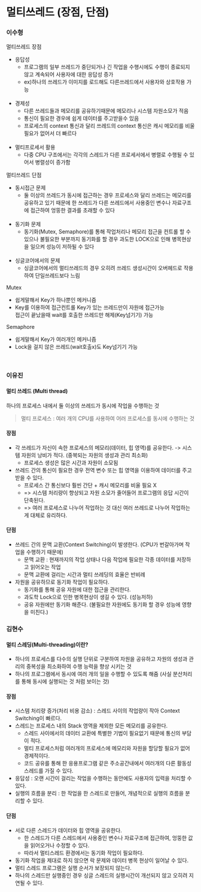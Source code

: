 # 멀티쓰레드 (장점, 단점)

### 이수형

멀티쓰레드 장점

- 응답성
  - 프로그램의 일부 쓰레드가 중단되거나 긴 작업을 수행시에도 수행이 종료되지않고 계속되어 사용자에 대한 응답성 증가 
  - ex)하나의 쓰레드가 이미지를 로드해도 다른쓰레드에서 사용자와 상호작용 가능
<br/><br/>
- 경제성
  - 다른 쓰레드들과 메모리를 공유하기때문에 메모리나 시스템 자원소모가 적음
  - 통신이 필요한 경우에 쉽게 데이터를 주고받을수 있음
  - 프로세스의 context 통신과 달리 쓰레드의 context 통신은 캐시 메모리를 비울필요가 없어서 더 빠르다
<br/><br/>
- 멀티프로세서 활용
  - 다중 CPU 구조에서는 각각의 스레드가 다른 프로세서에서 병렬로 수행될 수 있어서 병렬성이 증가함

멀티쓰레드 단점

- 동시접근 문제
  - 둘 이상의 쓰레드가 동시에 접근하는 경우 프로세스와 달리 쓰레드는 메모리를 공유하고 있기 때문에 한 쓰레드가 다른 쓰레드에서 사용중인 변수나 자료구조에 접근하여 엉뚱한 결과를 초래할 수 있다
<br/><br/>
- 동기화 문제
  - 동기화(Mutex, Semaphore)를 통해 작업처리나 메모리 접근을 컨트롤 할 수 있으나 불필요한 부분까지 동기화를 할 경우 과도한 LOCK으로 인해 병목현상을 일으켜 성능이 저하될 수 있다
<br/><br/>
- 싱글코어에서의 문제
  - 싱글코어에서의 멀티쓰레드의 경우 오히려 쓰레드 생성시간이 오버헤드로 작용하여 단일쓰레드보다 느림

Mutex
- 쉽게말해서 Key가 하나뿐인 메커니즘 
- Key를 이용하여 접근컨트롤 Key가 있는 쓰레드만이 자원에 접근가능<br/>
접근이 끝났을때 wait를 호출한 쓰레드만 해제(Key넘기기) 가능 

Semaphore
- 쉽게말해서 Key가 여러개인 메커니즘
- Lock을 걸지 않은 쓰레드(wait호출x)도 Key넘기기 가능 


<br>

### 이유진
#### 멀티 쓰레드 (Multi thread)
하나의 프로세스 내에서 둘 이상의 쓰레드가 동시에 작업을 수행하는 것
> 멀티 프로세스 : 여러 개의 CPU를 사용하여 어러 프로세스를 동시에 수행하는 것

#### 장점
- 각 쓰레드가 자신이 속한 프로세스의 메모리(데이터, 힙 영역)를 공유한다. -> 시스템 자원의 낭비가 적다. (중복되는 자원의 생성과 관리 최소화)
  - 프로세스 생성은 많은 시간과 자원이 소모됨
- 쓰레드 간의 통신이 필요한 경우 전역 변수 또는 힙 영역을 이용하여 데이터를 주고받을 수 있다.
  - 프로세스 간 통신보다 훨씬 간단 + 캐시 메모리를 비울 필요 X
  - => 시스템 처리량이 향상되고 자원 소모가 줄어들어 프로그램의 응답 시간이 단축된다.
  - => 여러 프로세스로 나누어 작업하는 것 대신 여러 쓰레드로 나누어 작업하는 게 대체로 유리하다.

#### 단점
- 쓰레드 간의 문맥 교환(Context Switching)이 발생한다. (CPU가 번갈아가며 작업을 수행하기 때문에)
  - 문맥 교환 : 현재까지의 작업 상태나 다음 작업에 필요한 각종 데이터를 저장하고 읽어오는 작업
  - 문맥 교환에 걸리는 시간과 멀티 쓰레딩의 효율은 반비례
- 자원을 공유하므로 동기화 작업이 필요하다.
  - 동기화를 통해 공유 자원에 대한 접근을 관리한다. 
  - 과도학 Lock으로 인한 병목현상이 생길 수 있다. (성능저하)
  - 공유 자원에만 동기화 해준다. (불필요한 자원에도 동기화 할 경우 성능에 영향을 미친다.)

### 김현수
#### 멀티 스레딩(Multi-threading)이란?
- 하나의 프로세스를 다수의 실행 단위로 구분하여 자원을 공유하고 자원의 생성과 관리의 중복성을 최소화하여 수행 능력을 향상 시키는 것
- 하나의 프로그램에서 동시에 여러 개의 일을 수행할 수 있도록 해줌 (사실 분산처리를 통해 동시에 실행되는 것 처럼 보이는 것)

#### 장점
- 시스템 처리량 증가(처리 비용 감소) : 스레드 사이의 작업량이 작아 Context Switching이 빠르다.
- 스레드는 프로세스 내의 Stack 영역을 제외한 모든 메모리를 공유한다.
	- 스레드 사이에서의 데이터 교환에 특별한 기법이 필요없기 때문에 통신의 부담이 적다.
	- 멀티 프로세스처럼 여러개의 프로세스에 메모리와 자원을 할당할 필요가 없어 경제적이다.
	- 코드 공유를 통해 한 응용프로그램 같은 주소공간내에서 여러개의 다른 활동성 스레드를 가질 수 있다.
- 응답성 : 오랜 시간이 걸리는 작업을 수행하는 동안에도 사용자의 입력을 처리할 수 있다.
- 실행의 흐름을 분리 : 한 작업을 한 스레드로 만들어, 개념적으로 실행의 흐름을 분리할 수 있다.


#### 단점
- 서로 다른 스레드가 데이터와 힙 영역을 공유한다.
	- 한 스레드가 다른 스레드에서 사용중인 변수나 자료구조에 접근하여, 엉뚱한 값을 읽어오거나 수정할 수 있다.
	- 따라서 멀티스레드 환경에서는 동기화 작업이 필요하다.
- 동기화 작업을 제대로 하지 않으면 락 문제와 데이터 병목 현상이 일어날 수 있다.
- 멀티 스레드 프로그램은 실행 순서가 보장되지 않는다.
- 하나의 스레드만 실행중인 경우 싱글 스레드의 실행시간이 개선되지 않고 오히려 지연될 수 있다.
